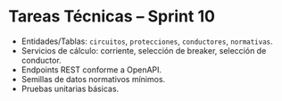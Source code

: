 # Tareas Técnicas – Sprint 10

- Entidades/Tablas: `circuitos`, `protecciones`, `conductores`, `normativas`.
- Servicios de cálculo: corriente, selección de breaker, selección de conductor.
- Endpoints REST conforme a OpenAPI.
- Semillas de datos normativos mínimos.
- Pruebas unitarias básicas.
